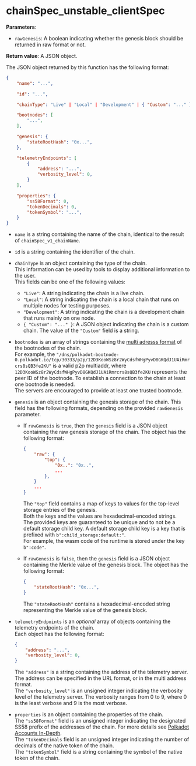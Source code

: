 # chainSpec_unstable_clientSpec

**Parameters**:

- `rawGenesis`: A boolean indicating whether the genesis block should be returned in raw format or not.

**Return value**: A JSON object.

The JSON object returned by this function has the following format:

```json
{
    "name": "...",

    "id": "...",

    "chainType": "Live" | "Local" | "Development" | { "Custom": "..." },

    "bootnodes": [
        "...",
    ],

    "genesis": {
        "stateRootHash": "0x...",
    },

    "telemetryEndpoints": [
        {
            "address": "...",
            "verbosity_level": 0,
        }
    ],

    "properties": {
        "ss58Format": 0,
        "tokenDecimals": 0,
        "tokenSymbol": "...",
    }
}
```

- `name` is a string containing the name of the chain, identical to the result of `chainSpec_v1_chainName`.

- `id` is a string containing the identifier of the chain.

- `chainType` is an object containing the type of the chain.  
This information can be used by tools to display additional information to the user.  
This fields can be one of the following values:
  - `"Live"`: A string indicating the chain is a live chain.
  - `"Local"`: A string indicating the chain is a local chain that runs on multiple nodes for testing purposes.
  - `"Development"`: A string indicating the chain is a development chain that runs mainly on one node.
  - `{ "Custom": "..." }`: A JSON object indicating the chain is a custom chain. The value of the `"Custom"` field is a string.

- `bootnodes` is an array of strings containing the [multi adresss format](https://github.com/multiformats/multiaddr) of the bootnodes of the chain.  
For example, the `"/dns/polkadot-bootnode-0.polkadot.io/tcp/30333/p2p/12D3KooWSz8r2WyCdsfWHgPyvD8GKQdJ1UAiRmrcrs8sQB3fe2KU"` is a valid p2p multiaddr, where `12D3KooWSz8r2WyCdsfWHgPyvD8GKQdJ1UAiRmrcrs8sQB3fe2KU` represents the peer ID of the bootnode.
To establish a connection to the chain at least one bootnode is needed.  
The servers are encouraged to provide at least one trusted bootnode.

- `genesis` is an object containing the genesis storage of the chain. This field has the following formats, depending on the provided `rawGenesis` parameter.
  - If `rawGenesis` is `true`, then the `genesis` field is a JSON object containing the raw genesis storage of the chain. The object has the following format:

    ```json
    {
        "raw": {
            "top": {
                "0x..": "0x..",
                ...
            },
        }
        ...
    }
    ```

    The `"top"` field contains a map of keys to values for the top-level storage entries of the genesis.  
    Both the keys and the values are hexadecimal-encoded strings.  
    The provided keys are guaranteed to be unique and to not be a default storage child key. A default storage child key is a key that is prefixed with `b":child_storage:default:"`.  
    For example, the wasm code of the runtime is stored under the key `b":code"`.

  - If `rawGenesis` is `false`, then the `genesis` field is a JSON object containing the Merkle value of the genesis block.
  The object has the following format:

    ```json
    {
        "stateRootHash": "0x...",
    }
    ```

    The `"stateRootHash"` contains a hexadecimal-encoded string representing the Merkle value of the genesis block.

- `telemetryEndpoints` is an _optional_ array of objects containing the telemetry endpoints of the chain.  
Each object has the following format:

    ```json
    {
        "address": "...",
        "verbosity_level": 0,
    }
    ```

  The `"address"` is a string containing the address of the telemetry server. The address can be specified in the URL format, or in the multi address format.  
  The `"verbosity_level"` is an unsigned integer indicating the verbosity level of the telemetry server. The verbosity ranges from 0 to 9, where 0 is the least verbose and 9 is the most verbose.

- `properties` is an object containing the properties of the chain.  
  The `"ss58Format"` field is an unsigned integer indicating the designated SS58 prefix of the addresses of the chain. For more details see [Polkadot Accounts In-Depth](https://wiki.polkadot.network/docs/learn-account-advanced).  
  The `"tokenDecimals` field is an unsigned integer indicating the number of decimals of the native token of the chain.  
  The `"tokenSymbol"` field is a string containing the symbol of the native token of the chain.
